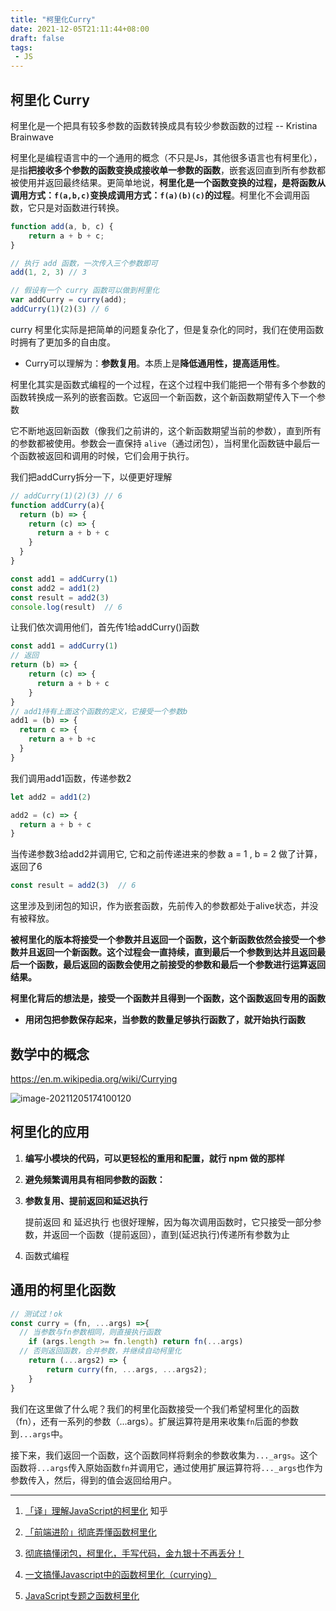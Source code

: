 ```yaml
---
title: "柯里化Curry"
date: 2021-12-05T21:11:44+08:00
draft: false
tags:
 - JS
---
```

## 柯里化 Curry

柯里化是一个把具有较多参数的函数转换成具有较少参数函数的过程 -- Kristina Brainwave

柯里化是编程语言中的一个通用的概念（不只是Js，其他很多语言也有柯里化），是指**把接收多个参数的函数变换成接收单一参数的函数**，嵌套返回直到所有参数都被使用并返回最终结果。更简单地说，**柯里化是一个函数变换的过程，是将函数从调用方式：`f(a,b,c)`变换成调用方式：`f(a)(b)(c)`的过程**。柯里化不会调用函数，它只是对函数进行转换。

```js
function add(a, b, c) {
    return a + b + c;
}

// 执行 add 函数，一次传入三个参数即可
add(1, 2, 3) // 3

// 假设有一个 curry 函数可以做到柯里化
var addCurry = curry(add);
addCurry(1)(2)(3) // 6
```

curry 柯里化实际是把简单的问题复杂化了，但是复杂化的同时，我们在使用函数时拥有了更加多的自由度。

- Curry可以理解为：**参数复用**。本质上是**降低通用性，提高适用性**。

柯里化其实是函数式编程的一个过程，在这个过程中我们能把一个带有多个参数的函数转换成一系列的嵌套函数。它返回一个新函数，这个新函数期望传入下一个参数

它不断地返回新函数（像我们之前讲的，这个新函数期望当前的参数），直到所有的参数都被使用。参数会一直保持 `alive`（通过闭包），当柯里化函数链中最后一个函数被返回和调用的时候，它们会用于执行。

我们把addCurry拆分一下，以便更好理解

```js
// addCurry(1)(2)(3) // 6
function addCurry(a){
  return (b) => {
    return (c) => {
      return a + b + c
    }
  }
}

const add1 = addCurry(1)
const add2 = add1(2)
const result = add2(3)
console.log(result)  // 6
```

让我们依次调用他们，首先传1给addCurry()函数

```js
const add1 = addCurry(1)
// 返回
return (b) => {
    return (c) => {
      return a + b + c
    }
}
// add1持有上面这个函数的定义，它接受一个参数b
add1 = (b) => {
  return c => {
    return a + b +c
  }
}
```

我们调用add1函数，传递参数2

```js
let add2 = add1(2)

add2 = (c) => {
  return a + b + c
}

```

当传递参数3给add2并调用它,  它和之前传递进来的参数 a = 1 , b = 2 做了计算，返回了6

```js
const result = add2(3)  // 6
```

这里涉及到闭包的知识，作为嵌套函数，先前传入的参数都处于alive状态，并没有被释放。

**被柯里化的版本将接受一个参数并且返回一个函数，这个新函数依然会接受一个参数并且返回一个新函数。这个过程会一直持续，直到最后一个参数到达并且返回最后一个函数，最后返回的函数会使用之前接受的参数和最后一个参数进行运算返回结果。**

**柯里化背后的想法是，接受一个函数并且得到一个函数，这个函数返回专用的函数**

- **用闭包把参数保存起来，当参数的数量足够执行函数了，就开始执行函数**



## 数学中的概念

https://en.m.wikipedia.org/wiki/Currying

![image-20211205174100120](https://zxd-blog-imgs.oss-cn-beijing.aliyuncs.com/imgs/20211205174100.png)

## 柯里化的应用

1. **编写小模块的代码，可以更轻松的重用和配置，就行 npm 做的那样**

2. **避免频繁调用具有相同参数的函数：**

3. **参数复用、提前返回和延迟执行**

   提前返回 和 延迟执行 也很好理解，因为每次调用函数时，它只接受一部分参数，并返回一个函数（提前返回），直到(延迟执行)传递所有参数为止

4. 函数式编程



## 通用的柯里化函数

```js
// 测试过！ok
const curry = (fn, ...args) =>{
  // 当参数与fn参数相同，则直接执行函数
	if (args.length >= fn.length) return fn(...args)
  // 否则返回函数，合并参数，并继续自动柯里化
    return (...args2) => {
        return curry(fn, ...args, ...args2);
    }
}
```

我们在这里做了什么呢？我们的柯里化函数接受一个我们希望柯里化的函数（fn），还有一系列的参数（...args）。扩展运算符是用来收集`fn`后面的参数到`...args`中。

接下来，我们返回一个函数，这个函数同样将剩余的参数收集为`..._args`。这个函数将`...args`传入原始函数`fn`并调用它，通过使用扩展运算符将`..._args`也作为参数传入，然后，得到的值会返回给用户。

---





1. [「译」理解JavaScript的柯里化]( https://zhuanlan.zhihu.com/p/50247174) 知乎

2. [「前端进阶」彻底弄懂函数柯里化](https://juejin.cn/post/6844903882208837645) 

3. [彻底搞懂闭包，柯里化，手写代码，金九银十不再丢分！](https://juejin.cn/post/6864378349512065038#heading-28)

4. [一文搞懂Javascript中的函数柯里化（currying）]( https://zhuanlan.zhihu.com/p/120735088)

5. [JavaScript专题之函数柯里化]( https://github.com/mqyqingfeng/Blog/issues/42)

   
